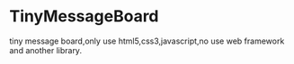 # TinyMessageBoard
tiny message board,only use html5,css3,javascript,no use web framework and another library.

